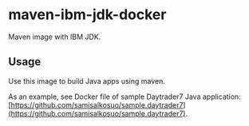 # maven-ibm-jdk-docker

Maven image with IBM JDK. 

## Usage

Use this image to build Java apps using maven.

As an example, see Docker file of sample Daytrader7 Java application: [https://github.com/samisalkosuo/sample.daytrader7](https://github.com/samisalkosuo/sample.daytrader7).

